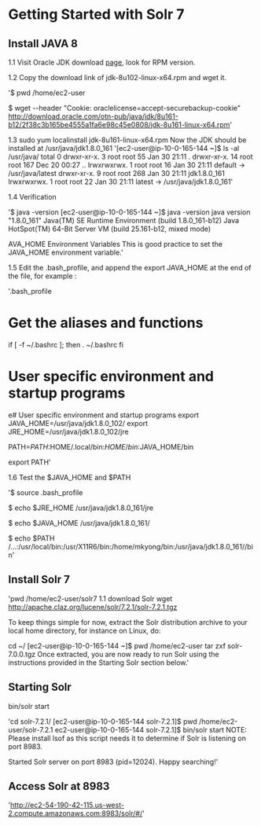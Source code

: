# Getting Started with Solr 7
## Install JAVA 8
1.1 Visit Oracle JDK download [page](http://www.oracle.com/technetwork/java/javase/downloads/jdk8-downloads-2133151.html), look for RPM version.

1.2 Copy the download link of jdk-8u102-linux-x64.rpm and wget it.

'$ pwd
/home/ec2-user

$ wget --header "Cookie: oraclelicense=accept-securebackup-cookie" http://download.oracle.com/otn-pub/java/jdk/8u161-b12/2f38c3b165be4555a1fa6e98c45e0808/jdk-8u161-linux-x64.rpm'

1.3 sudo yum localinstall jdk-8u161-linux-x64.rpm
Now the JDK should be installed at /usr/java/jdk1.8.0_161
'[ec2-user@ip-10-0-165-144 ~]$ ls -al /usr/java/
total 0
drwxr-xr-x.  3 root root  55 Jan 30 21:11 .
drwxr-xr-x. 14 root root 167 Dec 20 00:27 ..
lrwxrwxrwx.  1 root root  16 Jan 30 21:11 default -> /usr/java/latest
drwxr-xr-x.  9 root root 268 Jan 30 21:11 jdk1.8.0_161
lrwxrwxrwx.  1 root root  22 Jan 30 21:11 latest -> /usr/java/jdk1.8.0_161'

1.4 Verification

'$ java -version
[ec2-user@ip-10-0-165-144 ~]$ java -version
java version "1.8.0_161"
Java(TM) SE Runtime Environment (build 1.8.0_161-b12)
Java HotSpot(TM) 64-Bit Server VM (build 25.161-b12, mixed mode)

AVA_HOME Environment Variables
This is good practice to set the JAVA_HOME environment variable.'

1.5 Edit the .bash_profile, and append the export JAVA_HOME at the end of the file, for example :

'.bash_profile
# Get the aliases and functions
if [ -f ~/.bashrc ]; then
	. ~/.bashrc
fi

# User specific environment and startup programs

e# User specific environment and startup programs
export JAVA_HOME=/usr/java/jdk1.8.0_102/
export JRE_HOME=/usr/java/jdk1.8.0_102/jre

PATH=$PATH:$HOME/.local/bin:$HOME/bin:$JAVA_HOME/bin

export PATH'

1.6 Test the $JAVA_HOME and $PATH

'$ source .bash_profile

$ echo $JRE_HOME
/usr/java/jdk1.8.0_161/jre

$ echo $JAVA_HOME
/usr/java/jdk1.8.0_161/

$ echo $PATH
/...:/usr/local/bin:/usr/X11R6/bin:/home/mkyong/bin:/usr/java/jdk1.8.0_161//bin'

## Install Solr 7
'pwd /home/ec2-user/solr7
1.1 download Solr  wget http://apache.claz.org/lucene/solr/7.2.1/solr-7.2.1.tgz

To keep things simple for now, extract the Solr distribution archive to your local home directory, for instance on Linux, do:

cd ~/
[ec2-user@ip-10-0-165-144 ~]$ pwd
/home/ec2-user
tar zxf solr-7.0.0.tgz
Once extracted, you are now ready to run Solr using the instructions provided in the Starting Solr section below.'

## Starting Solr
bin/solr start

'cd solr-7.2.1/
[ec2-user@ip-10-0-165-144 solr-7.2.1]$ pwd
/home/ec2-user/solr-7.2.1
ec2-user@ip-10-0-165-144 solr-7.2.1]$ bin/solr start
NOTE: Please install lsof as this script needs it to determine if Solr is listening on port 8983.

Started Solr server on port 8983 (pid=12024). Happy searching!'
## Access Solr at 8983
'http://ec2-54-190-42-115.us-west-2.compute.amazonaws.com:8983/solr/#/'




